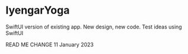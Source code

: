 # IyengarYoga
SwiftUI version of existing app. New design, new code.
Test ideas using SwiftUI

READ ME CHANGE 11 January 2023
	

